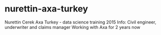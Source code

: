 # nurettin-axa-turkey
Nurettin Cerek Axa Turkey - data science training 2015
Info: Civil engineer, underwriter and claims manager
Working with Axa for 2 years now
